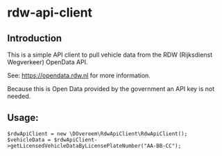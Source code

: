 # rdw-api-client

## Introduction

This is a simple API client to pull vehicle data from the RDW (Rijksdienst Wegverkeer) OpenData API.

See: https://opendata.rdw.nl for more information.

Because this is Open Data provided by the government an API key is not needed.

## Usage:

```
$rdwApiClient = new \DOvereem\RdwApiClient\RdwApiClient();
$vehicleData = $rdwApiClient->getLicensedVehicleDataByLicensePlateNumber("AA-BB-CC");
```

